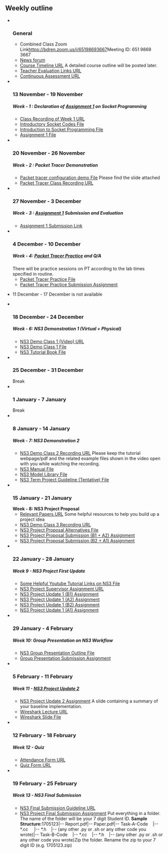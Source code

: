 <h2>Weekly outline</h2><ul><li><img width="1" height="1" src="..%5C..%5CJanuary%202018%5CCSE102%5Cfile%5Cspacer.gif" />
<img width="1" height="1" src="..%5C..%5CJanuary%202018%5CCSE102%5Cfile%5Cspacer.gif" />
<h3>General</h3>
<ul><li>
Combined Class Zoom Link<a href="https://bdren.zoom.us/j/65198693667">https://bdren.zoom.us/j/65198693667</a>Meeting ID: 651 9869 3667 <br />





</li><li>
<a href="News%20forum">News forum</a>



</li><li>
<a href="https://moodle.cse.buet.ac.bd/mod/url/view.php?id=9395">Course Timeline URL</a>
A detailed course outline will be posted later.





</li><li>
<a href="https://moodle.cse.buet.ac.bd/mod/url/view.php?id=10036">Teacher Evaluation Links URL</a>



</li><li>
<a href="https://moodle.cse.buet.ac.bd/mod/url/view.php?id=10166">Continuous Assessment  URL</a>



</li></ul>
</li><li><img width="1" height="1" src="..%5C..%5CJanuary%202018%5CCSE102%5Cfile%5Cspacer.gif" />
<img width="1" height="1" src="..%5C..%5CJanuary%202018%5CCSE102%5Cfile%5Cspacer.gif" />
<h3>13 November - 19 November</h3><h5><b>Week - 1 : Declaration of <a href="file%5CAssignment%201.pdf">Assignment 1</a> on Socket Programming </b></h5>

<ul><li>
<a href="https://moodle.cse.buet.ac.bd/mod/url/view.php?id=9461">Class Recording of Week 1 URL</a>



</li><li>
<a href="file%5CIntroductorySocketCodes.zip">Introductory Socket Codes File</a>



</li><li>
<a href="file%5CIntroduction%20to%20Socket%20Programming.pdf">Introduction to Socket Programming File</a>



</li><li>
<a href="file%5CAssignment%201.pdf">Assignment 1 File</a>



</li></ul>
</li><li><img width="1" height="1" src="..%5C..%5CJanuary%202018%5CCSE102%5Cfile%5Cspacer.gif" />
<img width="1" height="1" src="..%5C..%5CJanuary%202018%5CCSE102%5Cfile%5Cspacer.gif" />
<h3>20 November - 26 November</h3><h5><b>Week - 2 : Packet Tracer Demonstration </b></h5>

<ul><li>
<a href="file%5CRouter-Config.pdf">Packet tracer configuration demo File</a>
Please find the slide attached<br />





</li><li>
<a href="https://moodle.cse.buet.ac.bd/mod/url/view.php?id=9527">Packet Tracer Class Recording URL</a>



</li></ul>
</li><li><img width="1" height="1" src="..%5C..%5CJanuary%202018%5CCSE102%5Cfile%5Cspacer.gif" />
<img width="1" height="1" src="..%5C..%5CJanuary%202018%5CCSE102%5Cfile%5Cspacer.gif" />
<h3>27 November - 3 December</h3><h5><b>Week - 3 : <a href="file%5CAssignment%201.pdf">Assignment 1</a> Submission and Evaluation </b></h5>

<ul><li>
<a href="Assignment%201%20Submission%20Link">Assignment 1 Submission Link</a>



</li></ul>
</li><li><img width="1" height="1" src="..%5C..%5CJanuary%202018%5CCSE102%5Cfile%5Cspacer.gif" />
<img width="1" height="1" src="..%5C..%5CJanuary%202018%5CCSE102%5Cfile%5Cspacer.gif" />
<h3>4 December - 10 December</h3><h5><b>Week - 4: <a href="file%5CPT-Practice.pdf">Packet Tracer Practice</a> and Q/A</b></h5>There will be practice sessions on PT according to the lab times specified in routine.

<ul><li>
<a href="file%5CPT-Practice.pdf">Packet Tracer Practice File</a>



</li><li>
<a href="Packet%20Tracer%20Practice%20Submission%20Assignment">Packet Tracer Practice Submission Assignment</a>



</li></ul>
</li><li>

11 December - 17 December is not available

</li><li><img width="1" height="1" src="..%5C..%5CJanuary%202018%5CCSE102%5Cfile%5Cspacer.gif" />
<img width="1" height="1" src="..%5C..%5CJanuary%202018%5CCSE102%5Cfile%5Cspacer.gif" />
<h3>18 December - 24 December</h3><h5>Week - 6: NS3 Demonstration 1 (Virtual + Physical)</h5>

<ul><li>
<a href="https://moodle.cse.buet.ac.bd/mod/url/view.php?id=9760">NS3 Demo Class 1 (Video) URL</a>



</li><li>
<a href="file%5CNS3%20Demo%20Class%201.pptx">NS3 Demo Class 1 File</a>



</li><li>
<a href="file%5Cns-3-tutorial.pdf">NS3 Tutorial Book File</a>
 





</li></ul>
</li><li><img width="1" height="1" src="..%5C..%5CJanuary%202018%5CCSE102%5Cfile%5Cspacer.gif" />
<img width="1" height="1" src="..%5C..%5CJanuary%202018%5CCSE102%5Cfile%5Cspacer.gif" />
<h3>25 December - 31 December</h3>Break

<ul></ul>
</li><li><img width="1" height="1" src="..%5C..%5CJanuary%202018%5CCSE102%5Cfile%5Cspacer.gif" />
<img width="1" height="1" src="..%5C..%5CJanuary%202018%5CCSE102%5Cfile%5Cspacer.gif" />
<h3>1 January - 7 January</h3>Break

<ul></ul>
</li><li><img width="1" height="1" src="..%5C..%5CJanuary%202018%5CCSE102%5Cfile%5Cspacer.gif" />
<img width="1" height="1" src="..%5C..%5CJanuary%202018%5CCSE102%5Cfile%5Cspacer.gif" />
<h3>8 January - 14 January</h3><h5>Week - 7: NS3 Demonstration 2</h5>

<ul><li>
<a href="https://moodle.cse.buet.ac.bd/mod/url/view.php?id=9825">NS3 Demo Class 2 Recording URL</a>
Please keep the tutorial webpage/pdf and the related example files shown in the video open with you while watching the recording.





</li><li>
<a href="file%5Cns-3-manual.pdf">NS3 Manual File</a>



</li><li>
<a href="file%5Cns-3-model-library.pdf">NS3 Model Library File</a>



</li><li>
<a href="file%5Cns3_project_guideline.pdf">NS3 Term Project Guideline (Tentative) File</a>



</li></ul>
</li><li><img width="1" height="1" src="..%5C..%5CJanuary%202018%5CCSE102%5Cfile%5Cspacer.gif" />
<img width="1" height="1" src="..%5C..%5CJanuary%202018%5CCSE102%5Cfile%5Cspacer.gif" />
<h3>15 January - 21 January</h3><b>Week - 8: NS3 Project Proposal</b><br />

<ul><li>
<a href="https://moodle.cse.buet.ac.bd/mod/url/view.php?id=9878">Relevant Papers URL</a>
Some helpful resources to help you build up a project idea





</li><li>
<a href="https://moodle.cse.buet.ac.bd/mod/url/view.php?id=9898">NS3 Demo Class 3 Recording URL</a>



</li><li>
<a href="file%5CExamples%20of%20Project%20Alternatives-1.pdf">NS3 Project Proposal Alternatives  File</a>



</li><li>
<a href="NS3%20Project%20Proposal%20Submission%20%28B1%20%2B%20A2%29%20Assignment">NS3 Project Proposal Submission (B1 + A2) Assignment</a>



</li><li>
<a href="NS3%20Project%20Proposal%20Submission%20%28B2%20%2B%20A1%29%20Assignment">NS3 Project Proposal Submission (B2 + A1) Assignment</a>



</li></ul>
</li><li><img width="1" height="1" src="..%5C..%5CJanuary%202018%5CCSE102%5Cfile%5Cspacer.gif" />
<img width="1" height="1" src="..%5C..%5CJanuary%202018%5CCSE102%5Cfile%5Cspacer.gif" />
<h3>22 January - 28 January</h3><h5>Week 9 - NS3 Project First Update</h5>

<ul><li>
<a href="file%5Cns3_youtube_videos.txt">Some Helpful Youtube Tutorial Links on NS3 File</a>



</li><li>
<a href="https://moodle.cse.buet.ac.bd/mod/url/view.php?id=9943">NS3 Project Supervisor Assignment URL</a>



</li><li>
<a href="NS3%20Project%20Update%201%20%28B1%29%20Assignment">NS3 Project Update 1 (B1) Assignment</a>



</li><li>
<a href="NS3%20Project%20Update%201%20%28A2%29%20Assignment">NS3 Project Update 1 (A2) Assignment</a>



</li><li>
<a href="NS3%20Project%20Update%201%20%28B2%29%20Assignment">NS3 Project Update 1 (B2) Assignment</a>



</li><li>
<a href="NS3%20Project%20Update%201%20%28A1%29%20Assignment">NS3 Project Update 1 (A1) Assignment</a>



</li></ul>
</li><li><img width="1" height="1" src="..%5C..%5CJanuary%202018%5CCSE102%5Cfile%5Cspacer.gif" />
<img width="1" height="1" src="..%5C..%5CJanuary%202018%5CCSE102%5Cfile%5Cspacer.gif" />
<h3>29 January - 4 February</h3><h5>Week 10: Group Presentation on NS3 Workflow</h5>

<ul><li>
<a href="file%5CNS3%20Group%20Presentation%20Outline%20V2.pdf">NS3 Group Presentation Outline File</a>



</li><li>
<a href="Group%20Presentation%20Submission%20Assignment">Group Presentation Submission Assignment</a>



</li></ul>
</li><li><img width="1" height="1" src="..%5C..%5CJanuary%202018%5CCSE102%5Cfile%5Cspacer.gif" />
<img width="1" height="1" src="..%5C..%5CJanuary%202018%5CCSE102%5Cfile%5Cspacer.gif" />
<h3>5 February - 11 February</h3><h5><b>Week 11 - <a href="NS3%20Project%20Update%202">NS3 Project Update 2</a></b></h5>

<ul><li>
<a href="NS3%20Project%20Update%202">NS3 Project Update 2 Assignment</a>
A slide containing a summary of your baseline implementation.





</li><li>
<a href="https://moodle.cse.buet.ac.bd/mod/url/view.php?id=10257">Wireshark Lecture URL</a>



</li><li>
<a href="file%5CWireshark.ppt">Wireshark Slide File</a>



</li></ul>
</li><li><img width="1" height="1" src="..%5C..%5CJanuary%202018%5CCSE102%5Cfile%5Cspacer.gif" />
<img width="1" height="1" src="..%5C..%5CJanuary%202018%5CCSE102%5Cfile%5Cspacer.gif" />
<h3>12 February - 18 February</h3><h5><b>Week 12 - Quiz</b></h5>

<ul><li>
<a href="https://moodle.cse.buet.ac.bd/mod/url/view.php?id=10329">Attendance Form URL</a>



</li><li>
<a href="https://moodle.cse.buet.ac.bd/mod/url/view.php?id=10330">Quiz Form URL</a>



</li></ul>
</li><li><img width="1" height="1" src="..%5C..%5CJanuary%202018%5CCSE102%5Cfile%5Cspacer.gif" />
<img width="1" height="1" src="..%5C..%5CJanuary%202018%5CCSE102%5Cfile%5Cspacer.gif" />
<h3>19 February - 25 February</h3><h5><b>Week 13 - NS3 Final Submission</b></h5>

<ul><li>
<a href="https://moodle.cse.buet.ac.bd/mod/url/view.php?id=10348">NS3 Final Submission Guideline URL</a>



</li><li>
<a href="NS3%20Project%20Final%20Submission%20Assignment">NS3 Project Final Submission Assignment</a>
Put everything in a folder. The name of the folder will be your 7 digit Student ID. <b>Sample Structure:</b>1705123|-- Report.pdf|-- Paper.pdf|-- Task-A-Code    |-- *.cc
    |-- *.h    |-- (any other .py or .sh or any other code you wrote)|-- Task-B-Code    |-- *.cc    |-- *.h    |-- (any other .py or .sh or any other code you wrote)Zip the folder. Rename the zip to your 7 digit ID (e.g. 1705123.zip)<br />





</li></ul>
</li></ul>
